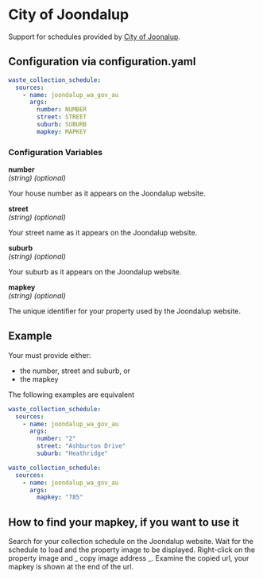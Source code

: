 # City of Joondalup

Support for schedules provided by [City of Joonalup](https://www.joondalup.wa.gov.au/residents/waste-and-recycling/residential-bin-collections).

## Configuration via configuration.yaml

```yaml
waste_collection_schedule:
  sources:
    - name: joondalup_wa_gov_au
      args:
        number: NUMBER
        street: STREET
        suburb: SUBURB
        mapkey: MAPKEY
```

### Configuration Variables

**number**  
*(string) (optional)*

Your house number as it appears on the Joondalup website.

**street**  
*(string) (optional)*

Your street name as it appears on the Joondalup website.

**suburb**  
*(string) (optional)*

Your suburb as it appears on the Joondalup website.

**mapkey**  
*(string) (optional)*

The unique identifier for your property used by the Joondalup website.


## Example

Your must provide either:
 - the number, street and suburb, or
 - the mapkey

The following examples are equivalent

```yaml
waste_collection_schedule:
  sources:
    - name: joondalup_wa_gov_au
      args:
        number: "2"
        street: "Ashburton Drive"
        suburb: "Heathridge"
```

```yaml
waste_collection_schedule:
  sources:
    - name: joondalup_wa_gov_au
      args:
        mapkey: "785"
```

## How to find your mapkey, if you want to use it
Search for your collection schedule on the Joondalup website. Wait for the schedule to load and the property image to be displayed. Right-click on the property image and _ copy image address _. Examine the copied url, your mapkey is shown at the end of the url.


